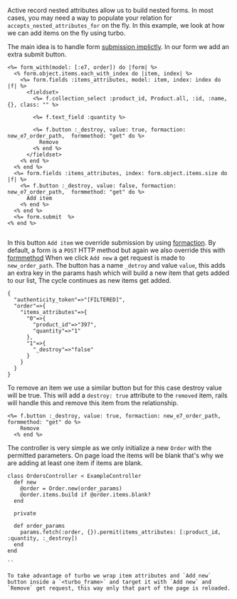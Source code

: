 
Active record nested attributes allow us to build nested forms. In most cases, you may need a way to populate your relation for `accepts_nested_attributes_for` on the fly. In this example, we look at how we can add items on the fly using turbo.


The main idea is to handle form [submission implictly](https://html.spec.whatwg.org/multipage/form-control-infrastructure.html#implicit-submission). In our form we add an extra submit button.


```
<%= form_with(model: [:e7, order]) do |form| %>
  <% form.object.items.each_with_index do |item, index| %>
    <%= form.fields :items_attributes, model: item, index: index do |f| %>
      <fieldset>
        <%= f.collection_select :product_id, Product.all, :id, :name, {}, class: "" %>

        <%= f.text_field :quantity %>

        <%= f.button :_destroy, value: true, formaction: new_e7_order_path,  formmethod: "get" do %>
          Remove
        <% end %>
      </fieldset>
    <% end %>
  <% end %>
  <%= form.fields :items_attributes, index: form.object.items.size do |f| %>
    <%= f.button :_destroy, value: false, formaction: new_e7_order_path,  formmethod: "get" do %>
      Add item
    <% end %>
  <% end %>
  <%= form.submit  %>
<% end %>


```

In this button `Add item` we override submission by using [formaction](https://developer.mozilla.org/en-US/docs/Web/HTML/Element/button#formaction). By default, a form is a `POST` HTTP method but again we also override this with [formmethod](https://developer.mozilla.org/en-US/docs/Web/HTML/Element/button#formmethod)
When we click `Add new` a get request is made to `new_order_path`. The button has a name `_detroy` and value `value`, this adds an extra key in the params hash which will build a new item that gets added to our list, The cycle continues as new items get added.

```
{
  "authenticity_token"=>"[FILTERED]",
  "order"=>{
    "items_attributes"=>{
      "0"=>{
        "product_id"=>"397",
        "quantity"=>"1"
      },
      "1"=>{
        "_destroy"=>"false"
      }
    }
  }
}
```

To remove an item we use a similar button but for this case destroy value will be true. This will add a `destroy: true` attribute to the `removed` item, rails will handle this and remove this item from the relationship.

```
<%= f.button :_destroy, value: true, formaction: new_e7_order_path,  formmethod: "get" do %>
    Remove
  <% end %>
```

The controller is very simple as we only initialize a new `Order` with the permitted parameters. On page load the items will be blank that's why we are adding at least one item if items are blank.

```
class OrdersController < ExampleController
  def new
    @order = Order.new(order_params)
    @order.items.build if @order.items.blank?
  end

  private

  def order_params
    params.fetch(:order, {}).permit(items_attributes: [:product_id, :quantity, :_destroy])
  end
end

``

To take advantage of turbo we wrap item attributes and `Add new` button inside a `<turbo_frame>` and target it with `Add new` and `Remove` get request, this way only that part of the page is reloaded.
